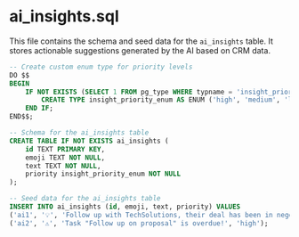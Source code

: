 # ai_insights.sql

This file contains the schema and seed data for the `ai_insights` table. It stores actionable suggestions generated by the AI based on CRM data.

```sql
-- Create custom enum type for priority levels
DO $$
BEGIN
    IF NOT EXISTS (SELECT 1 FROM pg_type WHERE typname = 'insight_priority_enum') THEN
        CREATE TYPE insight_priority_enum AS ENUM ('high', 'medium', 'low');
    END IF;
END$$;

-- Schema for the ai_insights table
CREATE TABLE IF NOT EXISTS ai_insights (
    id TEXT PRIMARY KEY,
    emoji TEXT NOT NULL,
    text TEXT NOT NULL,
    priority insight_priority_enum NOT NULL
);

-- Seed data for the ai_insights table
INSERT INTO ai_insights (id, emoji, text, priority) VALUES
('ai1', '💡', 'Follow up with TechSolutions, their deal has been in negotiation for 15 days.', 'medium'),
('ai2', '⚠️', 'Task "Follow up on proposal" is overdue!', 'high');
```
